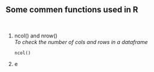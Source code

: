 ## Some commen functions used in R
<br>

1. ncol() and nrow()  
   *To check the number of cols and rows in a dataframe*  
   ```
   ncol()
2. e
